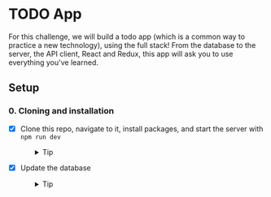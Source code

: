 # TODO App

For this challenge, we will build a todo app (which is a common way to practice a new technology), using the full stack! From the database to the server, the API client, React and Redux, this app will ask you to use everything you've learned.

## Setup

### 0. Cloning and installation
- [x] Clone this repo, navigate to it, install packages, and start the server with `npm run dev`
  <details style="padding-left: 2em">
    <summary>Tip</summary>

    ```sh
    cd todo-full-stack
    npm i
    npm run dev

    ```
  </details>

- [x] Update the database

  <details style="padding-left: 2em">
    <summary>Tip</summary>

    ```sh
    npm run knex migrate:latest
    npm run knex seed:run
    ```
  </details>

